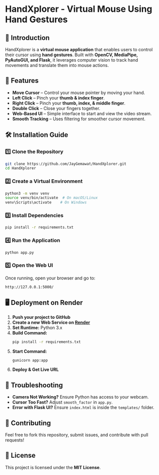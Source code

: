 # HandXplorer - Virtual Mouse Using Hand Gestures

## 📌 Introduction
HandXplorer is a **virtual mouse application** that enables users to control their cursor using **hand gestures**. Built with **OpenCV, MediaPipe, PyAutoGUI, and Flask**, it leverages computer vision to track hand movements and translate them into mouse actions.

## 🚀 Features
- **Move Cursor** – Control your mouse pointer by moving your hand.
- **Left Click** – Pinch your **thumb & index finger**.
- **Right Click** – Pinch your **thumb, index, & middle finger**.
- **Double Click** – Close your fingers together.
- **Web-Based UI** – Simple interface to start and view the video stream.
- **Smooth Tracking** – Uses filtering for smoother cursor movement.

## 🛠️ Installation Guide
### **1️⃣ Clone the Repository**
```bash
git clone https://github.com/JayGemawat/HandXplorer.git
cd HandXplorer
```

### **2️⃣ Create a Virtual Environment**
```bash
python3 -m venv venv
source venv/bin/activate  # On macOS/Linux
venv\Scripts\activate    # On Windows
```

### **3️⃣ Install Dependencies**
```bash
pip install -r requirements.txt
```

### **4️⃣ Run the Application**
```bash
python app.py
```

### **5️⃣ Open the Web UI**
Once running, open your browser and go to:
```
http://127.0.0.1:5000/
```

## 🖥️ Deployment on Render
1. **Push your project to GitHub**
2. **Create a new Web Service on [Render](https://render.com/)**
3. **Set Runtime:** Python 3.x
4. **Build Command:**
   ```bash
   pip install -r requirements.txt
   ```
5. **Start Command:**
   ```bash
   gunicorn app:app
   ```
6. **Deploy & Get Live URL**

## 🔧 Troubleshooting
- **Camera Not Working?** Ensure Python has access to your webcam.
- **Cursor Too Fast?** Adjust `smooth_factor` in `app.py`.
- **Error with Flask UI?** Ensure `index.html` is inside the `templates/` folder.

## 🤝 Contributing
Feel free to fork this repository, submit issues, and contribute with pull requests!

## 📜 License
This project is licensed under the **MIT License**.

